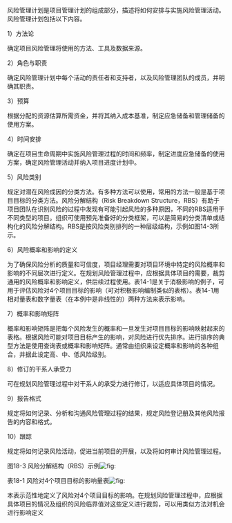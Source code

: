 
风险管理计划是项目管理计划的组成部分，描述将如何安排与实施风险管理活动。风险管理计划包括以下内容。

1）方法论

确定项目风险管理将使用的方法、工具及数据来源。

2）角色与职责

确定风险管理计划中每个活动的责任者和支持者，以及风险管理团队的成员，并明确其职责。

3）预算

根据分配的资源估算所需资金，并将其纳入成本基准，制定应急储备和管理储备的使用方案。

4）时间安排

确定在项目生命周期中实施风险管理过程的时间和频率，制定进度应急储备的使用方案，确定风险管理活动并纳入项目进度计划中。

5）风险类别

规定对潜在风险成因的分类方法。有多种方法可以使用，常用的方法一般是基于项目目标的分类方法。风险分解结构（Risk
Breakdown
Structure，RBS）有助于项目团队在识别风险的过程中发现有可能引起风险的多种原因，不同的RBS适用于不同类型的项目。组织可使用预先准备好的分类框架，可以是简易的分类清单或结构化的风险分解结构。RBS是按风险类别排列的一种层级结构，示例如图14-3所示。

6）风险概率和影响的定义

为了确保风险分析的质量和可信度，项目经理需要对项目环境中特定的风险概率和影响的不同层次进行定义。在规划风险管理过程中，应根据具体项目的需要，裁剪通用的风险概率和影响定义，供后续过程使用。表14-1是关于消极影响的例子，可用于评估风险对4个项目目标的影响（可对积极影响编制类似的表格）。表14-1用相对量表和数字量表（在本例中是非线性的）两种方法来表示影响。

7）概率和影响矩阵

概率和影响矩阵是把每个风险发生的概率和一旦发生对项目目标的影响映射起来的表格。根据风险可能对项目目标产生的影响，对风险进行优先排序。进行排序的典型方法是使用查询表或概率和影响矩阵。通常由组织来设定概率和影响的各种组合，并据此设定高、中、低风险级别。

8）修订的干系人承受力

可在规划风险管理过程中对干系人的承受力进行修订，以适应具体项目的情况。

9）报告格式

规定将如何记录、分析和沟通风险管理过程的结果，规定风险登记册及其他风险报告的内容和格式。

10）跟踪

规定将如何记录风险活动，促进当前项目的开展，以及将如何审计风险管理过程。

图18-3 风险分解结构（RBS）示例![](https://img.kancloud.cn/0c/08/0c08c6f0e08f484fd6eebd3bf0ee12de_890x651.png "fig:")

表18-1 风险对4个项目目标的影响量表![](https://img.kancloud.cn/e4/56/e456eedfb5ba8382e8024c9fc154c598_1105x615.png "fig:")

本表示范性地定义了风险对4个项目目标的影响。在规划风险管理过程中，应根据具体项目的情况及组织的风险临界值对这些定义进行裁剪，可以用类似方法对机会进行影响定义
